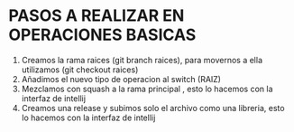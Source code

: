 # PASOS A REALIZAR EN OPERACIONES BASICAS

1. Creamos la rama raices (git branch raices), para movernos a ella utilizamos (git checkout raices)
2. Añadimos el nuevo tipo de operacion al switch (RAIZ) 
3. Mezclamos con squash a la rama principal , esto lo hacemos con la interfaz de intellij
4. Creamos una release y subimos solo el archivo como una libreria, esto lo hacemos con la interfaz de intellij